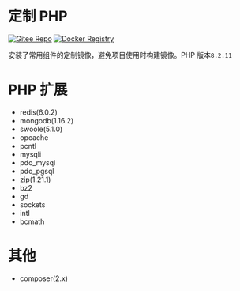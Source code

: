 # 定制 PHP

[![Gitee Repo](https://badgen.net/badge/gitee/main?icon=git)](https://gitee.com/maoxuner/docker-php)
[![Docker Registry](https://badgen.net/badge/docker/latest?icon=docker)](https://hub.docker.com/r/maoxuner/php)

安装了常用组件的定制镜像，避免项目使用时构建镜像。PHP 版本`8.2.11`

# PHP 扩展

- redis(6.0.2)
- mongodb(1.16.2)
- swoole(5.1.0)
- opcache
- pcntl
- mysqli
- pdo_mysql
- pdo_pgsql
- zip(1.21.1)
- bz2
- gd
- sockets
- intl
- bcmath

# 其他

- composer(2.x)
